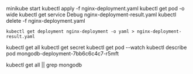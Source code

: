 



minikube start
kubectl apply -f nginx-deployment.yaml
kubectl get pod -o wide
kubectl get service
Debug nginx-deployment-result.yaml
kubectl delete -f nginx-deployment.yaml

```
kubectl get deployment nginx-deployment -o yaml > nginx-deployment-result.yaml
```

kubectl get all
kubectl get secret
kubectl get pod --watch
kubectl describe pod mongodb-deployment-7bb6c6c4c7-r5mft 

kubectl get all || grep mongodb